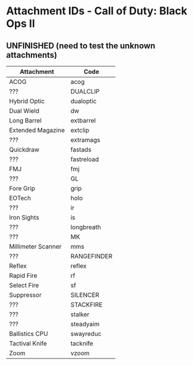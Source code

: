 # Attachment IDs - Call of Duty: Black Ops II

## UNFINISHED (need to test the unknown attachments)

| Attachment | Code |
| --- | --- |
| ACOG | acog |
| ??? | DUALCLIP |
| Hybrid Optic | dualoptic|
| Dual Wield | dw |
| Long Barrel | extbarrel |
| Extended Magazine | extclip |
| ??? | extramags |
| Quickdraw | fastads |
| ??? | fastreload |
| FMJ | fmj |
| ??? | GL |
| Fore Grip | grip |
| EOTech | holo |
| ??? | ir |
| Iron Sights | is |
| ??? | longbreath |
| ??? | MK |
| Millimeter Scanner | mms |
| ??? | RANGEFINDER |
| Reflex | reflex |
| Rapid Fire | rf |
| Select Fire | sf|
| Suppressor | SILENCER|
| ??? | STACKFIRE |
| ??? | stalker |
| ??? | steadyaim |
| Ballistics CPU | swayreduc |
| Tactival Knife | tacknife |
| Zoom | vzoom |
